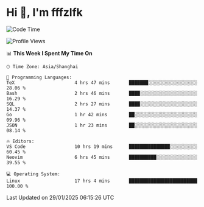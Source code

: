 # Hi 👋, I'm fffzlfk

<!--START_SECTION:waka-->
![Code Time](http://img.shields.io/badge/Code%20Time-1%2C203%20hrs%2024%20mins-blue)

![Profile Views](http://img.shields.io/badge/Profile%20Views-0-blue)

📊 **This Week I Spent My Time On** 

```text
🕑︎ Time Zone: Asia/Shanghai

💬 Programming Languages: 
TeX                      4 hrs 47 mins       ███████░░░░░░░░░░░░░░░░░░   28.06 % 
Bash                     2 hrs 46 mins       ████░░░░░░░░░░░░░░░░░░░░░   16.29 % 
SQL                      2 hrs 27 mins       ████░░░░░░░░░░░░░░░░░░░░░   14.37 % 
Go                       1 hr 42 mins        ██░░░░░░░░░░░░░░░░░░░░░░░   09.96 % 
JSON                     1 hr 23 mins        ██░░░░░░░░░░░░░░░░░░░░░░░   08.14 % 

🔥 Editors: 
VS Code                  10 hrs 19 mins      ███████████████░░░░░░░░░░   60.45 % 
Neovim                   6 hrs 45 mins       ██████████░░░░░░░░░░░░░░░   39.55 % 

💻 Operating System: 
Linux                    17 hrs 4 mins       █████████████████████████   100.00 % 
```


 Last Updated on 29/01/2025 06:15:26 UTC
<!--END_SECTION:waka-->
